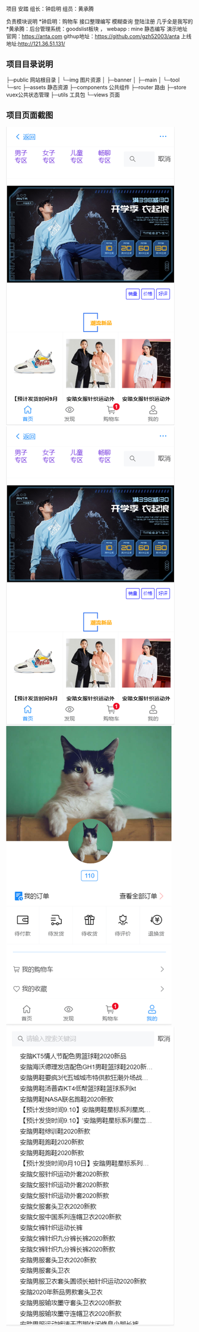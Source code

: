 项目 安踏
组长：钟启明
组员：黄承腾

负责模块说明
  *钟启明：购物车 接口整理编写 模糊查询 登陆注册 几乎全是我写的
  *黄承腾：后台管理系统：goodslist板块 ， webapp : mine 静态编写
演示地址
  官网：https://anta.com
  githup地址：https://github.com/gzh52003/anta
  上线地址:http://121.36.51.131/
  ## 项目目录说明
  ├─public 网站根目录
│  └─img   图片资源
│      ├─banner
│      ├─main
│      └─tool
└─src 
    ├─assets 静态资源
    ├─components 公共组件
    ├─router  路由
    ├─store   vuex公共状态管理
    ├─utils   工具包
    └─views   页面
## 项目页面截图
 ![](./mobile/mobile/public/img/01.png)
 ![](./mobile/mobile/public/img/02.png)
 ![](./mobile/mobile/public/img/03.png)
 ![](./mobile/mobile/public/img/04.png)


